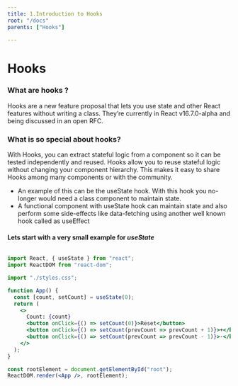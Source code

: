 ```yaml
---
title: 1.Introduction to Hooks
root: "/docs"
parents: ["Hooks"]

---
```


# Hooks

### What are hooks ?

Hooks are a new feature proposal that lets you use state and other React features without writing a class. They’re currently in React v16.7.0-alpha and being discussed in an open RFC.

### What is so special about hooks?

With Hooks, you can extract stateful logic from a component so it can be tested independently and reused. Hooks allow you to reuse stateful logic without changing your component hierarchy. This makes it easy to share Hooks among many components or with the community.

* An example of this can be the useState hook. With this hook you no-longer would need a class component to maintain state.
* A functional component with useState hook can maintain state and also perform some side-effects like data-fetching using another well known hook called as useEffect

#### Lets start with a very small example for *useState*

```jsx

import React, { useState } from "react";
import ReactDOM from "react-dom";

import "./styles.css";

function App() {
  const [count, setCount] = useState(0);
  return (
    <>
      Count: {count}
      <button onClick={() => setCount(0)}>Reset</button>
      <button onClick={() => setCount(prevCount => prevCount + 1)}>+</button>
      <button onClick={() => setCount(prevCount => prevCount - 1)}>-</button>
    </>
  );
}

const rootElement = document.getElementById("root");
ReactDOM.render(<App />, rootElement);

```